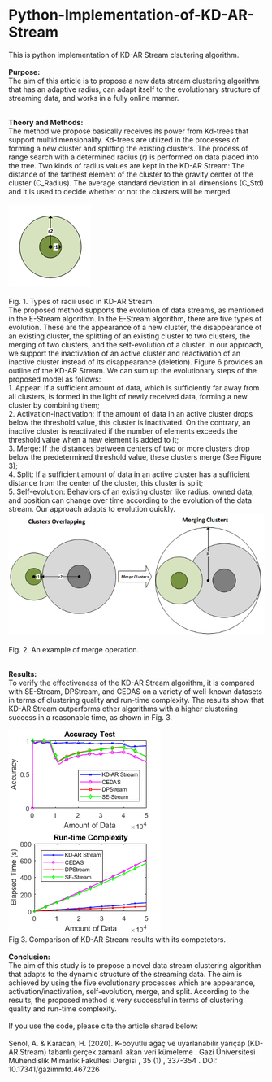# Python-Implementation-of-KD-AR-Stream

This is python implementation of KD-AR Stream clsutering algorithm.
<br><br>
<b>Purpose:</b><br> The aim of this article is to propose a new data stream clustering algorithm that has an adaptive
radius, can adapt itself to the evolutionary structure of streaming data, and works in a fully online manner.<br><br>

<b>Theory and Methods:</b><br>
The method we propose basically receives its power from Kd-trees that support multidimensionality. Kd-trees are utilized 
in the processes of forming a new cluster and splitting the existing clusters. The process of range search with a determined 
radius (r) is performed on data placed into the tree. Two kinds of radius values are kept in the KD-AR Stream: 
The distance of the farthest element of the cluster to the gravity center of the cluster (C_Radius).
The average standard deviation in all dimensions (C_Std) and it is used to decide whether or not the clusters will be merged. 
<br><br>
![Radii](img/Radii.png) <br><br>
Fig. 1. Types of radii used in KD-AR Stream.<br>
The proposed method supports the evolution of data streams, as mentioned in the E-Stream algorithm. In the E-Stream algorithm, 
there are five types of evolution. These are the appearance of a new cluster, the disappearance of an existing cluster, the 
splitting of an existing cluster to two clusters, the merging of two clusters, and the self-evolution of a cluster. In our 
approach, we support the inactivation of an active cluster and reactivation of an inactive cluster instead of its disappearance 
(deletion). Figure 6 provides an outline of the KD-AR Stream. We can sum up the evolutionary steps of the proposed model as follows:<br>
	1. Appear: If a sufficient amount of data, which is sufficiently far away from all clusters, is formed in the light 
 of newly received data, forming a new cluster by combining them;<br>
	2. Activation-Inactivation: If the amount of data in an active cluster drops below the threshold value, this cluster 
 is inactivated. On the contrary, an inactive cluster is reactivated if the number of elements exceeds the threshold value 
 when a new element is added to it;<br>
	3. Merge: If the distances between centers of two or more clusters drop below the predetermined threshold value, these 
 clusters merge (See Figure 3); <br>
	4. Split: If a sufficient amount of data in an active cluster has a sufficient distance from the center of the cluster, 
 this cluster is split;<br>
	5. Self-evolution: Behaviors of an existing cluster like radius, owned data, and position can change over time according 
 to the evolution of the data stream. Our approach adapts to evolution quickly.<br>
![Merge](img/Merge.png) <br><br>
Fig. 2. An example of merge operation.<br><br>

<b>Results:</b><br>
To verify the effectiveness of the KD-AR Stream algorithm, it is compared with SE-Stream, DPStream, and
CEDAS on a variety of well-known datasets in terms of clustering quality and run-time complexity. The results
show that KD-AR Stream outperforms other algorithms with a higher clustering success in a reasonable time,
as shown in Fig. 3.<br>

![Accuracy](img/FigureA1.png) 
![Run-time](img/FigureA2.png) <br>
Fig 3. Comparison of KD-AR Stream results with its competetors. 
<br><br>
<b>Conclusion:</b><br>
The aim of this study is to propose a novel data stream clustering algorithm that adapts to the dynamic structure
of the streaming data. The aim is achieved by using the five evolutionary processes which are appearance,
activation/inactivation, self-evolution, merge, and split. According to the results, the proposed method is very
successful in terms of clustering quality and run-time complexity. 
<br><br>
If you use the code, please cite the article shared below:<br><br>
Şenol, A. & Karacan, H. (2020). K-boyutlu ağaç ve uyarlanabilir yarıçap (KD-AR Stream) tabanlı gerçek zamanlı akan veri kümeleme . Gazi Üniversitesi Mühendislik Mimarlık Fakültesi Dergisi , 35 (1) , 337-354 . DOI: 10.17341/gazimmfd.467226
